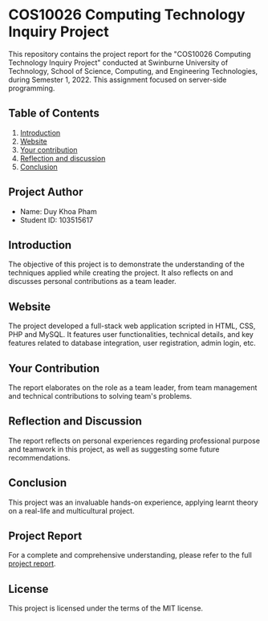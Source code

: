 # COS10026 Computing Technology Inquiry Project

This repository contains the project report for the "COS10026 Computing Technology Inquiry Project" conducted at Swinburne University of Technology, School of Science, Computing, and Engineering Technologies, during Semester 1, 2022. This assignment focused on server-side programming.


## Table of Contents
1. [Introduction](#introduction)
2. [Website](#website)
3. [Your contribution](#your-contribution)
4. [Reflection and discussion](#reflection-and-discussion)
5. [Conclusion](#conclusion)

## Project Author
- Name: Duy Khoa Pham
- Student ID: 103515617

## Introduction
The objective of this project is to demonstrate the understanding of the techniques applied while creating the project. It also reflects on and discusses personal contributions as a team leader.

## Website
The project developed a full-stack web application scripted in HTML, CSS, PHP and MySQL. It features user functionalities, technical details, and key features related to database integration, user registration, admin login, etc.

## Your Contribution
The report elaborates on the role as a team leader, from team management and technical contributions to solving team's problems.

## Reflection and Discussion
The report reflects on personal experiences regarding professional purpose and teamwork in this project, as well as suggesting some future recommendations.

## Conclusion
This project was an invaluable hands-on experience, applying learnt theory on a real-life and multicultural project.

## Project Report
For a complete and comprehensive understanding, please refer to the full [project report](https://github.com/EspiusEdwards/ReactJS-Website/blob/main/Duy%20Khoa%20Pham%20-%20INDIVIDUAL%20REPORT%202.docx).

## License
This project is licensed under the terms of the MIT license.
